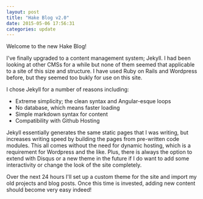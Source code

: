 ```yaml
---
layout: post
title: "Hake Blog v2.0"
date: 2015-05-06 17:56:31
categories: update
---
```

Welcome to the new Hake Blog!

I've finally upgraded to a content management system; Jekyll.  I had been looking at other CMSs for a while but none of them seemed that applicable to a site of this size and structure.  I have used Ruby on Rails and Wordpress before, but they seemed too bukly for use on this site.  

I chose Jekyll for a number of reasons including:

* Extreme simplicity; the clean syntax and Angular-esque loops
* No database, which means faster loading
* Simple markdown syntax for content
* Compatibility with Github Hosting

Jekyll essentially generates the same static pages that I was writing, but increases writing speed by building the pages from pre-written code modules. This all comes without the need for dynamic hosting, which is a requirement for Wordpress and the like.  Plus, there is always the option to extend with Disqus or a new theme in the future if I do want to add some interactivity or change the look of the site completely.

Over the next 24 hours I'll set up a custom theme for the site and import my old projects and blog posts.  Once this time is invested, adding new content should become very easy indeed!